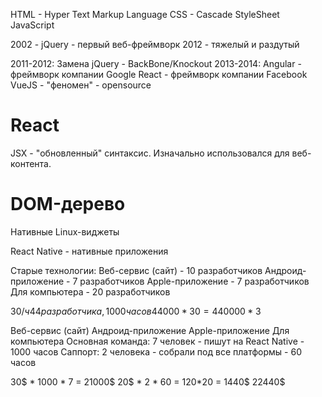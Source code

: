 HTML - Hyper Text Markup Language
CSS - Cascade StyleSheet
JavaScript

2002 - jQuery - первый веб-фреймворк
2012 - тяжелый и раздутый

2011-2012: Замена jQuery - BackBone/Knockout
2013-2014:
Angular - фреймворк компании Google
React - фреймворк компании Facebook
VueJS - "феномен" - opensource

React
=====
JSX - "обновленный" синтаксис.
Изначально использовался для веб-контента.

DOM-дерево
=
Нативные Linux-виджеты

React Native - нативные приложения

Старые технологии:
Веб-сервис (сайт) - 10 разработчиков
Андроид-приложение - 7 разработчиков
Apple-приложение - 7 разработчиков
Для компьютера - 20 разработчиков

30$/ч
44 разработчика, 1000 часов
44000*30=440000*3$

Веб-сервис (сайт)
Андроид-приложение
Apple-приложение
Для компьютера
Основная команда: 7 человек - пишут на React Native - 1000 часов
Саппорт: 2 человека - собрали под все платформы - 60 часов

30$ * 1000 * 7 = 21000$
20$ * 2 * 60 = 120*20 = 1440$
22440$
